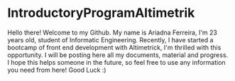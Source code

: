 # IntroductoryProgramAltimetrik
Hello there! Welcome to my Github. My name is Ariadna Ferreira, I'm 23 years old, student of Informatic Engineering.
Recently, I have started a bootcamp of front end development with Altimetrick, I'm thrilled with this opportunity. I will be posting here all my documents, material and progress. I hope this helps someone in the future, so feel free to use any information you need from here! 
Good Luck :)

